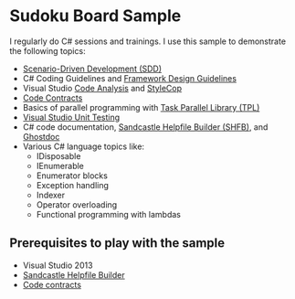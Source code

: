 # Sudoku Board Sample 

I regularly do C# sessions and trainings. I use this sample to demonstrate the following topics:

* [Scenario-Driven Development (SDD)](http://blogs.msdn.com/b/kcwalina/archive/2005/05/05/scenariodrivendesign.aspx)
* C# Coding Guidelines and [Framework Design Guidelines](http://www.amazon.de/gp/product/0321545613?ie=UTF8&tag=timecockpit-21&linkCode=as2&camp=1638&creative=6742&creativeASIN=0321545613)
* Visual Studio [Code Analysis](http://msdn.microsoft.com/en-us/library/dd264939.aspx) and [StyleCop](http://stylecop.codeplex.com/)
* [Code Contracts](http://research.microsoft.com/en-us/projects/contracts/)
* Basics of parallel programming with [Task Parallel Library (TPL)](http://msdn.microsoft.com/en-us/library/dd460717.aspx)
* [Visual Studio Unit Testing](http://msdn.microsoft.com/en-us/library/dd264975.aspx)
* C# code documentation, [Sandcastle Helpfile Builder (SHFB)](https://shfb.codeplex.com/), and [Ghostdoc](http://submain.com/products/ghostdoc.aspx)
* Various C# language topics like:
  * IDisposable
  * IEnumerable
  * Enumerator blocks
  * Exception handling
  * Indexer
  * Operator overloading
  * Functional programming with lambdas
  
## Prerequisites to play with the sample

* Visual Studio 2013
* [Sandcastle Helpfile Builder](https://shfb.codeplex.com/)
* [Code contracts](http://research.microsoft.com/en-us/projects/contracts/)